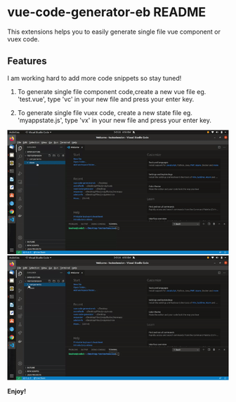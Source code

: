 # vue-code-generator-eb README
This extensions helps you to easily generate single file vue component or vuex code.

## Features
I am working hard to add more code snippets so stay tuned!

1. To generate single file component code,create a new vue file eg. 'test.vue', type 'vc' in your new file and press your enter key.

2. To generate single file vuex code, create a new state file eg. 'myappstate.js', type 'vx' in your new file and press your enter key.

![Vuex snippet](./images/vuex.gif)
![Vue component snippet](./images/component.gif)


**Enjoy!**
